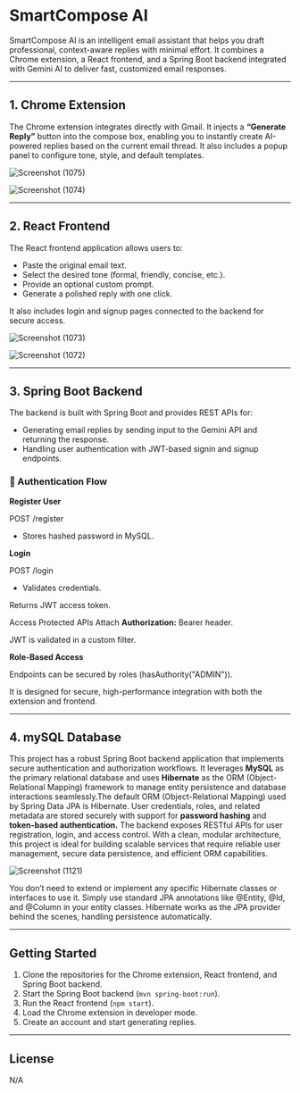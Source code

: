 # SmartCompose AI

SmartCompose AI is an intelligent email assistant that helps you draft professional, context-aware replies with minimal effort. It combines a Chrome extension, a React frontend, and a Spring Boot backend integrated with Gemini AI to deliver fast, customized email responses.

---

## 1. Chrome Extension

The Chrome extension integrates directly with Gmail. It injects a **“Generate Reply”** button into the compose box, enabling you to instantly create AI-powered replies based on the current email thread. It also includes a popup panel to configure tone, style, and default templates.

![Screenshot (1075)](https://github.com/user-attachments/assets/40b03986-b737-46a4-8312-1a1b276b1ad5)

![Screenshot (1074)](https://github.com/user-attachments/assets/b2f1a9cb-cca1-4198-87fc-f73f740fc5ac)



---

## 2. React Frontend

The React frontend application allows users to:
- Paste the original email text.
- Select the desired tone (formal, friendly, concise, etc.).
- Provide an optional custom prompt.
- Generate a polished reply with one click.

It also includes login and signup pages connected to the backend for secure access.

![Screenshot (1073)](https://github.com/user-attachments/assets/af3080e7-fec8-4908-9088-757085b53b24)

![Screenshot (1072)](https://github.com/user-attachments/assets/cf27560f-d80f-42b9-b9b8-1ed4ba2acde1)


---

## 3. Spring Boot Backend

The backend is built with Spring Boot and provides REST APIs for:
- Generating email replies by sending input to the Gemini API and returning the response.
- Handling user authentication with JWT-based signin and signup endpoints.


### 🔑 Authentication Flow

**Register User**

POST /register
- Stores hashed password in MySQL.

**Login**

POST /login
- Validates credentials.

Returns JWT access token.

Access Protected APIs
Attach **Authorization:** Bearer <token> header.

JWT is validated in a custom filter.

**Role-Based Access**

Endpoints can be secured by roles (hasAuthority("ADMIN")).


It is designed for secure, high-performance integration with both the extension and frontend.

---

## 4. mySQL Database

This project has a robust Spring Boot backend application that implements secure authentication and authorization workflows. It leverages **MySQL** as the primary relational database and uses **Hibernate** as the ORM (Object-Relational Mapping) framework to manage entity persistence and database interactions seamlessly.The default ORM (Object-Relational Mapping) used by Spring Data JPA is Hibernate.  User credentials, roles, and related metadata are stored securely with support for **password hashing** and **token-based authentication.** The backend exposes RESTful APIs for user registration, login, and access control. With a clean, modular architecture, this project is ideal for building scalable services that require reliable user management, secure data persistence, and efficient ORM capabilities.



![Screenshot (1121)](https://github.com/user-attachments/assets/34b10fab-5257-4bc0-b851-c9c61558d106)

You don’t need to extend or implement any specific Hibernate classes or interfaces to use it. Simply use standard JPA annotations like @Entity, @Id, and @Column in your entity classes. Hibernate works as the JPA provider behind the scenes, handling persistence automatically.




---

## Getting Started

1. Clone the repositories for the Chrome extension, React frontend, and Spring Boot backend.
2. Start the Spring Boot backend (`mvn spring-boot:run`).
3. Run the React frontend (`npm start`).
4. Load the Chrome extension in developer mode.
5. Create an account and start generating replies.

---

## License

N/A
